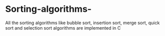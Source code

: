 # Sorting-algorithms-

All the sorting algorithms like bubble sort, insertion sort, merge sort, quick sort and selection sort algorithms are implemented in C
